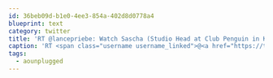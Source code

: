 ```yaml
---
id: 36beb09d-b1e0-4ee3-854a-402d8d0778a4
blueprint: text
category: twitter
title: 'RT @lancepriebe: Watch Sascha (Studio Head at Club Penguin in Kelowna) at #aounplugged live at new.livestream.com/streamingcafek…'
caption: 'RT <span class="username username_linked">@<a href="https://twitter.com/lancepriebe" title="Lance Priebe">lancepriebe</a></span>: Watch Sascha (Studio Head at Club Penguin in Kelowna) at <span class="hashtag hashtag_local">#<a href="http://tweettemp.darylchymko.ca/?tag=aounplugged">aounplugged</a> live at <a href="http://new.livestream.com/streamingcafekelowna/entrepreneursunpluggedsept9th" title="http://new.livestream.com/streamingcafekelowna/entrepreneursunpluggedsept9th" class="link link_untco">new.livestream.com/streamingcafek…</a>'
tags:
  - aounplugged
---
```

